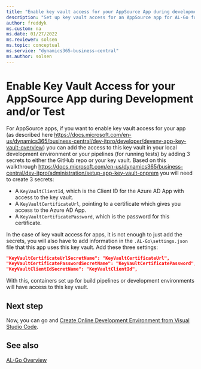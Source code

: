 ```yaml
---
title: "Enable key vault access for your AppSource App during development and/or test"
description: "Set up key vault access for an AppSource app for AL-Go for Business Central."
author: freddyk
ms.custom: na
ms.date: 01/27/2022
ms.reviewer: solsen
ms.topic: conceptual
ms.service: "dynamics365-business-central"
ms.author: solsen
---
```


# Enable Key Vault Access for your AppSource App during Development and/or Test

For AppSource apps, if you want to enable key vault access for your app (as described here https://docs.microsoft.com/en-us/dynamics365/business-central/dev-itpro/developer/devenv-app-key-vault-overview) you can add the access to this key vault in your local development environment or your pipelines (for running tests) by adding 3 secrets to either the GitHub repo or your key vault. Based on this walkthrough https://docs.microsoft.com/en-us/dynamics365/business-central/dev-itpro/administration/setup-app-key-vault-onprem you will need to create 3 secrets:

- A `KeyVaultClientId`, which is the Client ID for the Azure AD App with access to the key vault.
- A `KeyVaultCertificateUrl`, pointing to a certificate which gives you access to the Azure AD App.
- A `KeyVaultCertificatePassword`, which is the password for this certificate.

In the case of key vault access for apps, it is not enough to just add the secrets, you will also have to add information in the `.AL-Go\settings.json` file that this app uses this key vault. Add these three settings:

```json
"KeyVaultCertificateUrlSecretName": "KeyVaultCertificateUrl",
"KeyVaultCertificatePasswordSecretName": "KeyVaultCertificatePassword",
"KeyVaultClientIdSecretName": "KeyVaultClientId",
```

With this, containers set up for build pipelines or development environments will have access to this key vault.

## Next step

Now, you can go and [Create Online Development Environment from Visual Studio Code](algo-create-online-dev-env-vscode.md).

## See also

[AL-Go Overview](algo-overview.md)  